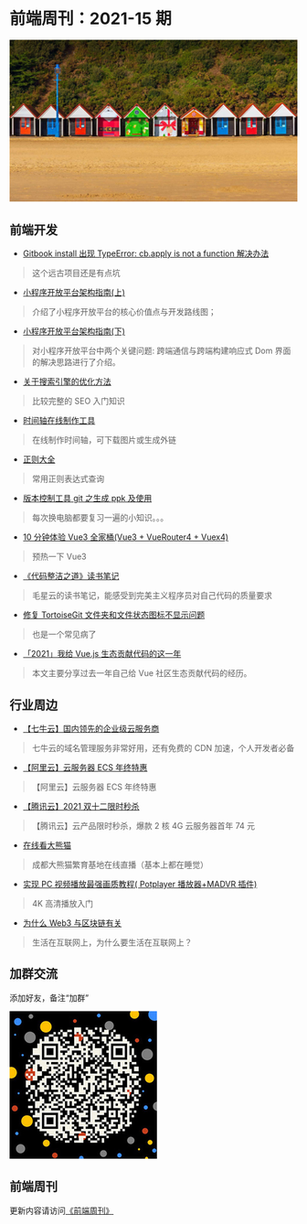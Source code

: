 # 前端周刊：2021-15 期

[![](/img/bing/20211217.jpg?imageView2/2/w/960)](https://cn.bing.com/search?q=伯恩茅斯)

## 前端开发

- [Gitbook install 出现 TypeError: cb.apply is not a function 解决办法](https://www.cnblogs.com/cyxroot/p/13754475.html)

> 这个远古项目还是有点坑

- [小程序开放平台架构指南(上)](https://mp.weixin.qq.com/s/KVCWsOU-zQe8UrpkiEXlLA)

> 介绍了小程序开放平台的核心价值点与开发路线图；

- [小程序开放平台架构指南(下)](https://mp.weixin.qq.com/s/P-djmkyB7urFjjUQQyvf0A)

> 对小程序开放平台中两个关键问题: 跨端通信与跨端构建响应式 Dom 界面的解决思路进行了介绍。

- [关于搜索引擎的优化方法](https://mp.weixin.qq.com/s/9hxMrTzsS7DnCboXYDDTUA)

> 比较完整的 SEO 入门知识

- [时间轴在线制作工具](https://time.graphics/editor)

> 在线制作时间轴，可下载图片或生成外链

- [正则大全](https://any86.github.io/any-rule/)

> 常用正则表达式查询

- [版本控制工具 git 之生成 ppk 及使用](https://www.cnblogs.com/TingJie/p/4992111.html)

> 每次换电脑都要复习一遍的小知识。。。

- [10 分钟体验 Vue3 全家桶(Vue3 + VueRouter4 + Vuex4)](https://juejin.cn/post/6844904150082256903)

> 预热一下 Vue3

- [《代码整洁之道》读书笔记](https://github.com/QianMo/Game-Programmer-Study-Notes/blob/master/Content/%E3%80%8A%E4%BB%A3%E7%A0%81%E6%95%B4%E6%B4%81%E4%B9%8B%E9%81%93%E3%80%8B%E8%AF%BB%E4%B9%A6%E7%AC%94%E8%AE%B0/README.md)

> 毛星云的读书笔记，能感受到完美主义程序员对自己代码的质量要求

- [修复 TortoiseGit 文件夹和文件状态图标不显示问题](https://www.cnblogs.com/xiesong/p/5761352.html)

> 也是一个常见病了

- [「2021」我给 Vue.js 生态贡献代码的这一年](https://zhuanlan.zhihu.com/p/441465938)

> 本文主要分享过去一年自己给 Vue 社区生态贡献代码的经历。

## 行业周边

- [【七牛云】国内领先的企业级云服务商](https://marketing.qiniu.com/cps/redirect?redirect_id=4&cps_key=1hfwb75ib2jbm)

> 七牛云的域名管理服务非常好用，还有免费的 CDN 加速，个人开发者必备

- [【阿里云】云服务器 ECS 年终特惠](https://www.aliyun.com/daily-act/ecs/fy22-12-yure?userCode=y31qmczl)

> 【阿里云】云服务器 ECS 年终特惠

- [【腾讯云】2021 双十二限时秒杀](https://cloud.tencent.com/act/cps/redirect?redirect=1077&cps_key=55b0d6026f97f5980bceec15fcefa0af&from=console)

> 【腾讯云】云产品限时秒杀，爆款 2 核 4G 云服务器首年 74 元

- [在线看大熊猫](http://live.ipanda.com/xmcd/)

> 成都大熊猫繁育基地在线直播（基本上都在睡觉）

- [实现 PC 视频播放最强画质教程( Potplayer 播放器+MADVR 插件)](https://www.hangge.com/blog/cache/detail_1461.html)

> 4K 高清播放入门

- [为什么 Web3 与区块链有关](https://www.ruanyifeng.com/blog/2021/12/web3.html)

> 生活在互联网上，为什么要生活在互联网上？

## 加群交流

添加好友，备注“加群”

![refned_x](/img/a/refined-x.jpg)

## 前端周刊

更新内容请访问[《前端周刊》](https://frontend-weekly.com/)
